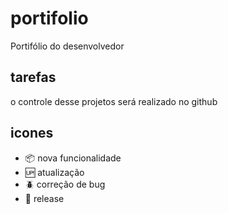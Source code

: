 # portifolio

Portifólio do desenvolvedor 
## tarefas

o controle desse projetos será realizado no github

## icones

- :package: nova funcionalidade
- :up: atualização
- :beetle: correção de bug
- :checkered_flag: release